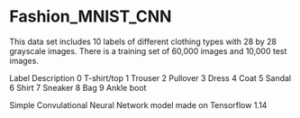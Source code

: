 # Fashion_MNIST_CNN

This data set includes 10 labels of different clothing types with 28 by 28 grayscale images. There is a training set of 60,000 images and 10,000 test images.

Label    Description
0        T-shirt/top
1        Trouser
2        Pullover
3        Dress
4        Coat
5        Sandal
6        Shirt
7        Sneaker
8        Bag
9        Ankle boot

Simple Convulational Neural Network model made on Tensorflow 1.14
